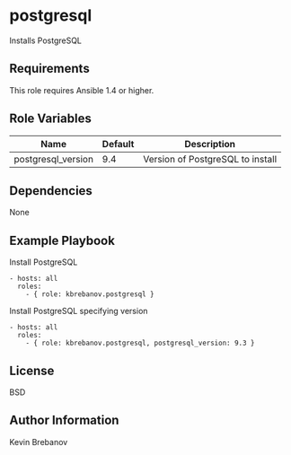 postgresql
==========

Installs PostgreSQL

Requirements
------------

This role requires Ansible 1.4 or higher.

Role Variables
--------------

| Name               | Default | Description                      |
|--------------------|---------|----------------------------------|
| postgresql_version | 9.4     | Version of PostgreSQL to install |

Dependencies
------------

None

Example Playbook
----------------

Install PostgreSQL
```
- hosts: all
  roles:
    - { role: kbrebanov.postgresql }
```

Install PostgreSQL specifying version
```
- hosts: all
  roles:
    - { role: kbrebanov.postgresql, postgresql_version: 9.3 }
```

License
-------

BSD

Author Information
------------------

Kevin Brebanov
